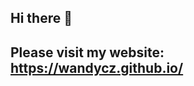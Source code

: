 ## Hi there 👋
## Please visit my website: https://wandycz.github.io/
<!--
**wandycz/wandycz** is a ✨ _special_ ✨ repository because its `README.md` (this file) appears on your GitHub profile.

